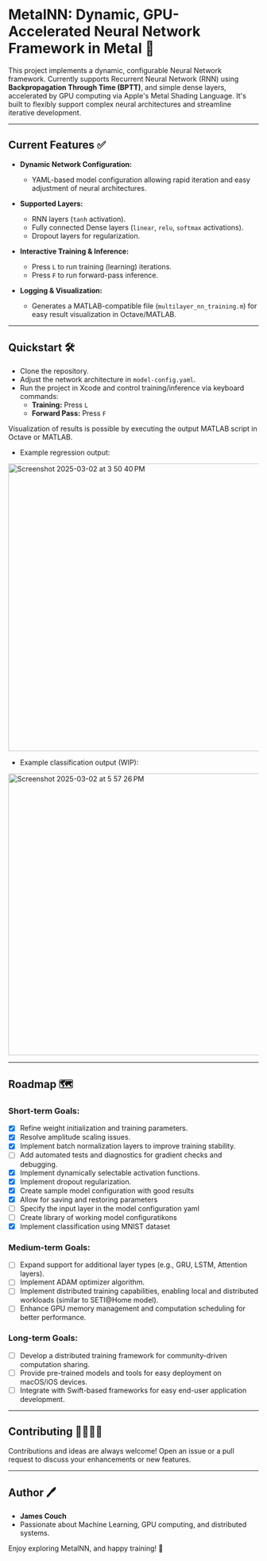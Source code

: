 # MetalNN: Dynamic, GPU-Accelerated Neural Network Framework in Metal 🚀

This project implements a dynamic, configurable Neural Network framework. Currently supports Recurrent Neural Network (RNN) using **Backpropagation Through Time (BPTT)**, and simple dense layers, accelerated by GPU computing via Apple's Metal Shading Language. It's built to flexibly support complex neural architectures and streamline iterative development.

---

## Current Features ✅

- **Dynamic Network Configuration:** 
  - YAML-based model configuration allowing rapid iteration and easy adjustment of neural architectures.
  
- **Supported Layers:**
  - RNN layers (`tanh` activation).
  - Fully connected Dense layers (`linear`, `relu`, `softmax` activations).
  - Dropout layers for regularization.

- **Interactive Training & Inference:**
  - Press `L` to run training (learning) iterations.
  - Press `F` to run forward-pass inference.

- **Logging & Visualization:**
  - Generates a MATLAB-compatible file (`multilayer_nn_training.m`) for easy result visualization in Octave/MATLAB.

---

## Quickstart 🛠️

- Clone the repository.
- Adjust the network architecture in `model-config.yaml`.
- Run the project in Xcode and control training/inference via keyboard commands:
  - **Training:** Press `L`
  - **Forward Pass:** Press `F`

Visualization of results is possible by executing the output MATLAB script in Octave or MATLAB.

- Example regression output:
<img width="579" alt="Screenshot 2025-03-02 at 3 50 40 PM" src="https://github.com/user-attachments/assets/8616c562-ceb4-4ea0-a454-7b8a6fd61904" />

- Example classification output (WIP):
<img width="567" alt="Screenshot 2025-03-02 at 5 57 26 PM" src="https://github.com/user-attachments/assets/12aa7d74-6c3e-4d4d-9709-bfeb009162a9" />


---

## Roadmap 🗺️

### Short-term Goals:
- [x] Refine weight initialization and training parameters.
- [x] Resolve amplitude scaling issues.
- [x] Implement batch normalization layers to improve training stability.
- [ ] Add automated tests and diagnostics for gradient checks and debugging.
- [x] Implement dynamically selectable activation functions.
- [x] Implement dropout regularization.
- [x] Create sample model configuration with good results
- [x] Allow for saving and restoring parameters
- [ ] Specify the input layer in the model configuration yaml
- [ ] Create library of working model configuratikons
- [x] Implement classification using MNIST dataset

### Medium-term Goals:
- [ ] Expand support for additional layer types (e.g., GRU, LSTM, Attention layers).
- [ ] Implement ADAM optimizer algorithm.
- [ ] Implement distributed training capabilities, enabling local and distributed workloads (similar to SETI@Home model).
- [ ] Enhance GPU memory management and computation scheduling for better performance.

### Long-term Goals:
- [ ] Develop a distributed training framework for community-driven computation sharing.
- [ ] Provide pre-trained models and tools for easy deployment on macOS/iOS devices.
- [ ] Integrate with Swift-based frameworks for easy end-user application development.

---

## Contributing 👩‍💻👨‍💻
Contributions and ideas are always welcome! Open an issue or a pull request to discuss your enhancements or new features.

---

## Author 🖊️

- **James Couch**
- Passionate about Machine Learning, GPU computing, and distributed systems.

Enjoy exploring MetalNN, and happy training! 🚀
